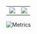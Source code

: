 


<html>
    <table style="margin-left: auto; margin-right: auto;">
        <tr>
            <td style="border-color: white;">
                <!--左侧内容-->
                <img src="https://github-readme-stats.vercel.app/api/top-langs?username=a1667834841&show_icons=true&count_private=true&theme=gotham">
            </td>
            <td style="border-color: white;">
                <!--右侧内容-->
                <img src="https://github-readme-stats.vercel.app/api?username=a1667834841">
            </td>
        </tr>
    </table>
</html>

![Metrics](https://metrics.lecoq.io/a1667834841?template=classic&base.community=0&base.metadata=0&base.indepth=false&base.hireable=false&config.timezone=Asia%2FShanghai)
